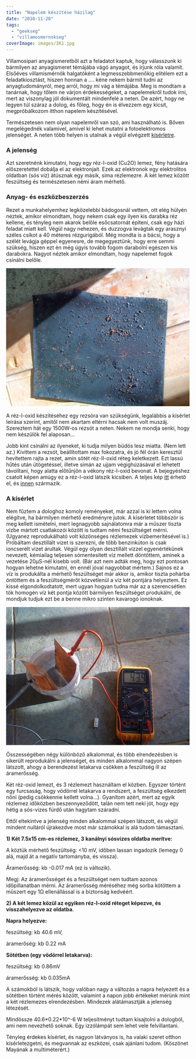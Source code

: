 ```yaml
---
title: "Napelem készítése házilag"
date: "2010-11-20"
tags: 
  - "geekseg"
  - "villamosmernokseg"
coverImage: images/ΙΚ1.jpg
---
```


Villamosipari anyagismeretből azt a feladatot kaptuk, hogy válasszunk ki bármilyen az anyagismeret témájába vágó anyagot, és írjunk róla valamit. Elsőéves villamismérnök halgatóként a legmesszebbmenőkig elítélem ezt a feladatkiosztást, hiszen honnan a .... kéne nekem bármit tudni az anyagtudományról, meg arról, hogy mi vág a témájába. Meg is mondtam a tanárnak, hogy tőlem ne várjon érdekességeket, a napelemekről tudok írni, mert az viszonylag jól dokumentált mindenfelé a neten. De azért, hogy ne legyen túl száraz a dolog, és főleg, hogy én is élvezzem egy kicsit, megpróbálkozom itthon napelem készítésével.

Természetesen nem olyan napelemről van szó, ami használható is. Bőven megelégednék valamivel, amivel ki lehet mutatni a fotoelektromos jelenséget. A neten több helyen is utalnak a végül elvégzett [kísérletre](http://worldwatts.com/homemade_solar_cell/homemade_solar_cell.html).

### A jelenség

Azt szeretnénk kimutatni, hogy egy réz-I-oxid (Cu2O) lemez, fény hatására előszeretettel dobálja el az elektronjait. Ezek az elektronok egy elektrolitos oldatban (sós víz) átúsznak egy másik, sima rézlemezre. A két lemez között feszültség és természetesen némi áram mérhető.

### Anyag- és eszközbeszerzés

Rezet a munkahelyemhez legközelebbi bádogosnál vettem, ott elég hülyén néztek, amikor elmondtam, hogy nekem csak egy ilyen kis darabka réz kellene, és tényleg nem akarok belőle esőcsatornát építeni, csak egy házi feladat miatt kell. Végül nagy nehezen, és duzzogva levágtak egy arasznyi széles csíkot a 40 méteres rézgurigából. Még mondta is a bácsi, hogy a szélét levágja géppel egyenesre, de megegyeztünk, hogy erre semmi szükség, hiszen ezt én még úgyis tovább fogom darabolni egészen kis darabokra. Nagyot néztek amikor elmondtam, hogy napelemet fogok csinálni belőle.

![IMG_0720](images/IMG_0720-500x375.jpg)

A réz-I-oxid készítéséhez egy rezsóra van szükségünk, legalábbis a kísérlet leírása szerint, amitől nem akartam eltérni hacsak nem volt muszáj. Szereztem hát egy 1500W-os rezsót a neten. Nekem ne mondja senki, hogy nem készülök fel alaposan...

Jobb kint csinálni az ilyeneket, ki tudja milyen büdös lesz miatta. (Nem lett az.) Kivittem a rezsót, beállítottam max fokozatra, és jó fél órán keresztül hevítettem rajta a rezet, amin sötét réz-II-oxid réteg keletkezett. Ezt lassú hűtés után ütögetéssel, illetve simán az ujjam végighúzásával el lehetett távolítani, hogy alatta előtűnjön a vékony réz-I-oxid bevonat. A bejegyéshez csatolt képen amúgy ez a réz-I-oxid látszik kicsiben. A teljes kép [itt](https://csokavar.hu/wp-content/uploads/2010/11/ΙΚ1-1.jpg) érhető el, és [innen](http://galleryhip.com/copper-oxide-structure.html) származik.

### A kísérlet

Nem fűztem a dologhoz komoly reményeket, már azzal is ki lettem volna elégítve, ha bármilyen mérhető eredményre jutok. A kísérletet többször is meg kellett ismételni, mert legnagyobb sajnálatomra már a műszer tiszta vízbe mártott csatlakozói között is tudtam némi feszültséget mérni. (Ugyanez reprodukálható volt közönséges rézlemezek vízbemerítésével is.) Próbáltam desztillált vizet is szerezni, de több benzinkúton is csak ioncserélt vizet árultak. Végül egy olyan desztillált vízzel egyenértékűnek nevezett, kémiailag teljesen sómentesített víz mellett döntöttem, aminek a vezetése 20μS-nél kisebb volt. (Bár azt nem adták meg, hogy ezt pontosan hogyan lehetne kimutatni, én ennél jóval nagyobbat mértem.) Sajnos ez a víz is produkálta a mérhető feszültséget már akkor is, amikor tiszta pohárba öntöttem és a feszültségmérőt közvetlenül a víz két pontjára helyeztem. Ez kissé elgondolkodtatott, mert ugyan hogyan tudna már az a szerencsétlen tök homogén víz két pontja között bármilyen feszültséget produkálni, de mondjuk tudjuk ezt be a benne mikro szinten kavarogó ionoknak.

![IMG_0746](images/IMG_0746-500x375.jpg)

Összességében négy különböző alkalommal, és több elrendezésben is sikerült reprodukálni a jelenséget, és minden alkalommal nagyon szépen látszott, ahogy a berendezést letakarva csökken a feszültség ill az áramerősség.

Két réz-oxid lemezt, és 3 rézlemezt használtam el közben. Egyszer történt egy furcsaság, hogy vödörrel letakarva a rendszert, a feszültség elkezdett nőni (pedig csökkennie kellett volna...). Gyanítom azért, mert az egyik rézlemez időközben beszennyeződött, talán nem tett neki jót, hogy egy hétig a sós-vizes fürdő után hagytam száradni.

Ettől eltekintve a jelenség minden alkalommal szépen látszott, és végül mindent nulláról újrakezdve most már számokkal is alá tudom támasztani.

**1) Két 7.5x15 cm-es rézlemez, 3 kanálnyi sósvizes oldatba merítve:**

A köztük mérhető feszültség: <10 mV, időben lassan ingadozik (lemegy 0 alá, majd át a negatív tartományba, és vissza).

Áramerősség: kb -0.017 mA (ez is változik).

Megj: Az áramerősséget és a feszültséget nem tudtam azonos időpillanatban mérni. Az áramerősség méréséhez még sorba kötöttem a műszert egy 1Ω ellenállással is a biztonság kedvéért.

**2) A két lemez közül az egyiken réz-I-oxid réteget képezve, és visszahelyezve az oldatba.**

**Napra helyezve:**

feszültség: kb 40.6 mV,

áramerőség: kb 0.22 mA

****Sötétben** (egy vödörrel letakarva):**

feszültség: kb 0.86mV

áramerősség: kb 0.035mA

A számokból is látszik, hogy valóban nagy a változás a napra helyezett és a sötétben történt mérés között, valamint a napon jobb értékeket mérünk mint a két rézlemezes elrendezésben. Mindezek alátámasztják a jelenség létezését.

Mindössze 40.6\*0.22\*10^-6 W teljesítményt tudtam kisajtolni a dologból, ami nem nevezhető soknak. Egy izzólámpát sem lehet vele felvillantani.

Tényleg érdekes kísérlet, és nagyon látványos is, ha valaki szeret otthon kísérletezgetni, és megvannak az eszközei, csak ajánlani tudom. (Köszönet Mayának a multiméterért.)
